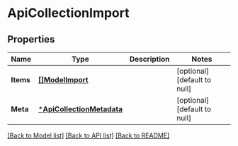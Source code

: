 # ApiCollectionImport

## Properties
Name | Type | Description | Notes
------------ | ------------- | ------------- | -------------
**Items** | [**[]ModelImport**](Import.md) |  | [optional] [default to null]
**Meta** | [***ApiCollectionMetadata**](ApiCollectionMetadata.md) |  | [optional] [default to null]

[[Back to Model list]](../README.md#documentation-for-models) [[Back to API list]](../README.md#documentation-for-api-endpoints) [[Back to README]](../README.md)


